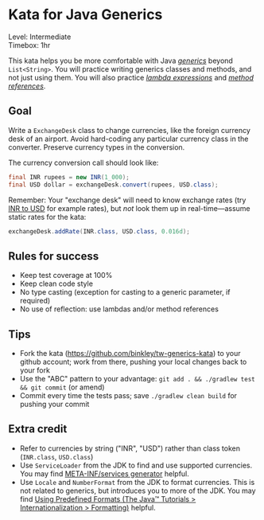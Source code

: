 # Kata for Java Generics

Level: Intermediate  
Timebox: 1hr

This kata helps you be more comfortable with Java
[_generics_](https://docs.oracle.com/javase/tutorial/java/generics/index.html) beyond `List<String>`.  You will practice
writing generics classes and methods, and not just using them.  You will also practice
[_lambda expressions_](https://docs.oracle.com/javase/tutorial/java/javaOO/lambdaexpressions.html) and
[_method references_](https://docs.oracle.com/javase/tutorial/java/javaOO/methodreferences.html).

## Goal

Write a `ExchangeDesk` class to change currencies, like the foreign currency desk of an airport.  Avoid hard-coding
any particular currency class in the converter.  Preserve currency types in the conversion.

The currency conversion call should look like:

```java
final INR rupees = new INR(1_000);
final USD dollar = exchangeDesk.convert(rupees, USD.class); 
```

Remember: Your "exchange desk" will need to know exchange rates (try
[INR to USD](https://www.google.com/search?q=INR+to+USD) for example rates), but *not* look them up in
real-time&mdash;assume static rates for the kata:

```java
exchangeDesk.addRate(INR.class, USD.class, 0.016d);
```

## Rules for success

* Keep test coverage at 100%
* Keep clean code style
* No type casting (exception for casting to a generic parameter, if required)
* No use of reflection: use lambdas and/or method references

## Tips

* Fork the kata (https://github.com/binkley/tw-generics-kata) to your github account; work from there, pushing your
  local changes back to your fork
* Use the "ABC" pattern to your advantage: `git add . && ./gradlew test && git commit` (or amend)
* Commit every time the tests pass; save `./gradlew clean build` for pushing your commit

## Extra credit

* Refer to currencies by string ("INR", "USD") rather than class token (`INR.class`, `USD.class`)
* Use `ServiceLoader` from the JDK to find and use supported currencies.  You may find
  [META-INF/services generator](http://metainf-services.kohsuke.org/) helpful.
* Use `Locale` and `NumberFormat` from the JDK to format currencies.  This is not related to generics, but introduces
  you to more of the JDK.  You may find
  [Using Predefined Formats (The Java&trade; Tutorials &gt; Internationalization &gt; Formatting)](https://docs.oracle.com/javase/tutorial/i18n/format/numberFormat.html)
  helpful.  
